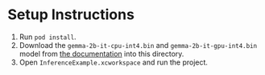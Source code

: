 # Setup Instructions

1. Run `pod install`.
1. Download the `gemma-2b-it-cpu-int4.bin` and `gemma-2b-it-gpu-int4.bin` model from [the documentation](https://developers.google.com/mediapipe/solutions/genai/llm_inference#models) into this directory.
1. Open `InferenceExample.xcworkspace` and run the project.
